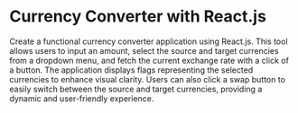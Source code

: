# Currency Converter with React.js

Create a functional currency converter application using React.js. This tool allows users to input an amount, select the source and target currencies from a dropdown menu, and fetch the current exchange rate with a click of a button. The application displays flags representing the selected currencies to enhance visual clarity. Users can also click a swap button to easily switch between the source and target currencies, providing a dynamic and user-friendly experience.
